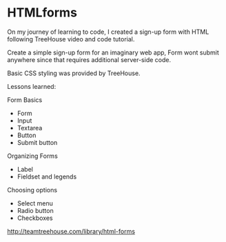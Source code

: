 HTMLforms
=========

On my journey of learning to code, I created a sign-up form with HTML following TreeHouse video and code tutorial.

Create a simple sign-up form for an imaginary web app, Form wont submit anywhere since that requires additional server-side code.

Basic CSS styling was provided by TreeHouse.

Lessons learned:

Form Basics

- Form
- Input
- Textarea
- Button
- Submit button

Organizing Forms
- Label
- Fieldset and legends

Choosing options
- Select menu
- Radio button
- Checkboxes

http://teamtreehouse.com/library/html-forms
